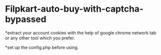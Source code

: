 # Filpkart-auto-buy-with-captcha-bypassed

  *extract your account cookies with the help of google chrome network tab or any other tool which you prefer.

  *set up the config.php before using.
